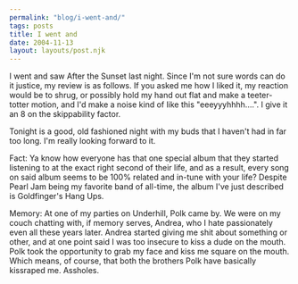 ```yaml
---
permalink: "blog/i-went-and/"
tags: posts
title: I went and
date: 2004-11-13
layout: layouts/post.njk
---
```


I went and saw After the Sunset last night. Since I'm not sure words can do it justice, my review is as follows. If you asked me how I liked it, my reaction would be to shrug, or possibly hold my hand out flat and make a teeter-totter motion, and I'd make a noise kind of like this "eeeyyyhhhh....". I give it an 8 on the skippability factor.

Tonight is a good, old fashioned night with my buds that I haven't had in far too long. I'm really looking forward to it.

Fact: Ya know how everyone has that one special album that they started listening to at the exact right second of their life, and as a result, every song on said album seems to be 100% related and in-tune with your life? Despite Pearl Jam being my favorite band of all-time, the album I've just described is Goldfinger's Hang Ups.

Memory: At one of my parties on Underhill, Polk came by. We were on my couch chatting with, if memory serves, Andrea, who I hate passionately even all these years later. Andrea started giving me shit about something or other, and at one point said I was too insecure to kiss a dude on the mouth. Polk took the opportunity to grab my face and kiss me square on the mouth. Which means, of course, that both the brothers Polk have basically kissraped me. Assholes.
